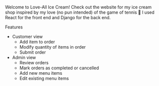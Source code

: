 Welcome to Love-All Ice Cream! Check out the website for my ice cream shop inspired by my love (no pun intended) of the game of tennis 🎾 I used React for the front end and Django for the back end.

Features
- Customer view
  - Add item to order
  - Modify quantity of items in order
  - Submit order
- Admin view
  - Review orders
  - Mark orders as completed or cancelled
  - Add new menu items
  - Edit existing menu items

